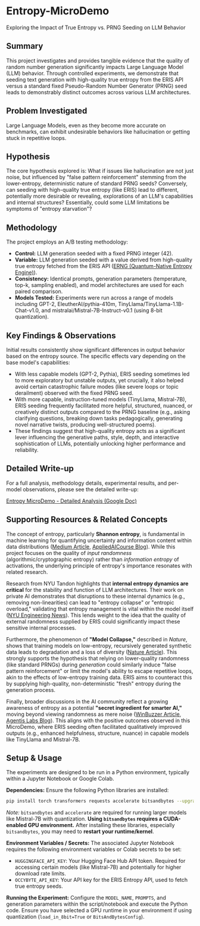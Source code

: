 # Entropy-MicroDemo

Exploring the Impact of True Entropy vs. PRNG Seeding on LLM Behavior

## Summary

This project investigates and provides tangible evidence that the quality of random number generation significantly impacts Large Language Model (LLM) behavior. Through controlled experiments, we demonstrate that seeding text generation with high-quality true entropy from the ERIS API versus a standard fixed Pseudo-Random Number Generator (PRNG) seed leads to demonstrably distinct outcomes across various LLM architectures.

## Problem Investigated

Large Language Models, even as they become more accurate on benchmarks, can exhibit undesirable behaviors like hallucination or getting stuck in repetitive loops.

## Hypothesis

The core hypothesis explored is: What if issues like hallucination are not just noise, but influenced by "false pattern reinforcement" stemming from the lower-entropy, deterministic nature of standard PRNG seeds? Conversely, can seeding with high-quality true entropy (like ERIS) lead to different, potentially more desirable or revealing, explorations of an LLM's capabilities and internal structures? Essentially, could some LLM limitations be symptoms of "entropy starvation"?

## Methodology

The project employs an A/B testing methodology:
*   **Control:** LLM generation seeded with a fixed PRNG integer (42).
*   **Variable:** LLM generation seeded with a value derived from high-quality true entropy fetched from the ERIS API ([ERNG (Quantum-Native Entropy Engine)](https://entropy.occybyte.com/)).
*   **Consistency:** Identical prompts, generation parameters (temperature, top-k, sampling enabled), and model architectures are used for each paired comparison.
*   **Models Tested:** Experiments were run across a range of models including GPT-2, EleutherAI/pythia-410m, TinyLlama/TinyLlama-1.1B-Chat-v1.0, and mistralai/Mistral-7B-Instruct-v0.1 (using 8-bit quantization).

## Key Findings & Observations

Initial results consistently show significant differences in output behavior based on the entropy source. The specific effects vary depending on the base model's capabilities:
*   With less capable models (GPT-2, Pythia), ERIS seeding sometimes led to more exploratory but unstable outputs, yet crucially, it also helped avoid certain catastrophic failure modes (like severe loops or topic derailment) observed with the fixed PRNG seed.
*   With more capable, instruction-tuned models (TinyLlama, Mistral-7B), ERIS seeding frequently facilitated more helpful, structured, nuanced, or creatively distinct outputs compared to the PRNG baseline (e.g., asking clarifying questions, breaking down tasks pedagogically, generating novel narrative twists, producing well-structured poems).
*   These findings suggest that high-quality entropy acts as a significant lever influencing the generative paths, style, depth, and interactive sophistication of LLMs, potentially unlocking higher performance and reliability.

## Detailed Write-up

For a full analysis, methodology details, experimental results, and per-model observations, please see the detailed write-up:

[Entropy MicroDemo - Detailed Analysis (Google Doc)](https://docs.google.com/document/d/e/2PACX-1vSpqNhn3tLQUsphCYYixYbFkQUqTThHUdHyS2n2_-32vNEy4QM2CwanaOpOiGVRFMX2gIH9dflMHJ4O/pub)

## Supporting Resources & Related Concepts

The concept of entropy, particularly **Shannon entropy**, is fundamental in machine learning for quantifying uncertainty and information content within data distributions ([Medium Article](https://medium.com/swlh/shannon-entropy-in-the-context-of-machine-learning-and-ai-24aee2709e32), [AppliedAICourse Blog](https://www.appliedaicourse.com/blog/entropy-in-machine-learning/)). While this project focuses on the quality of *input randomness* (algorithmic/cryptographic entropy) rather than *information entropy* of activations, the underlying principle of entropy's importance resonates with related research.

Research from NYU Tandon highlights that **internal entropy dynamics are critical** for the stability and function of LLM architectures. Their work on private AI demonstrates that disruptions to these internal dynamics (e.g., removing non-linearities) can lead to "entropy collapse" or "entropic overload," validating that entropy management is vital within the model itself ([NYU Engineering News](https://engineering.nyu.edu/news/cracking-code-private-ai-role-entropy-secure-language-models)). This lends weight to the idea that the quality of external randomness supplied by ERIS could significantly impact these sensitive internal processes.

Furthermore, the phenomenon of **"Model Collapse,"** described in *Nature*, shows that training models on low-entropy, recursively generated synthetic data leads to degradation and a loss of diversity ([Nature Article](https://www.nature.com/articles/s41586-024-07566-y)). This strongly supports the hypothesis that relying on lower-quality randomness (like standard PRNGs) during *generation* could similarly induce "false pattern reinforcement" or limit the model's ability to escape repetitive loops, akin to the effects of low-entropy training data. ERIS aims to counteract this by supplying high-quality, non-deterministic "fresh" entropy during the generation process.

Finally, broader discussions in the AI community reflect a growing awareness of entropy as a potential **"secret ingredient for smarter AI,"** moving beyond viewing randomness as mere noise ([WinBuzzer Article](https://winbuzzer.com/2024/12/15/why-entropy-is-the-secret-ingredient-for-smarter-ai-xcxwbn/), [Agentis Labs Blog](https://www.agentislabs.ai/blog/entropy)). This aligns with the positive outcomes observed in this MicroDemo, where ERIS seeding often facilitated qualitatively improved outputs (e.g., enhanced helpfulness, structure, nuance) in capable models like TinyLlama and Mistral-7B.

## Setup & Usage

The experiments are designed to be run in a Python environment, typically within a Jupyter Notebook or Google Colab.

**Dependencies:**
Ensure the following Python libraries are installed:
```bash
pip install torch transformers requests accelerate bitsandbytes --upgrade
```
*Note:* `bitsandbytes` and `accelerate` are required for running larger models like Mistral-7B with quantization. **Using `bitsandbytes` requires a CUDA-enabled GPU environment.** After installing these libraries, especially `bitsandbytes`, you may need to **restart your runtime/kernel**.

**Environment Variables / Secrets:**
The associated Jupyter Notebook requires the following environment variables or Colab secrets to be set:

*   `HUGGINGFACE_API_KEY`: Your Hugging Face Hub API token. Required for accessing certain models (like Mistral-7B) and potentially for higher download rate limits.
*   `OCCYBYTE_API_KEY`: Your API key for the ERIS Entropy API, used to fetch true entropy seeds.

**Running the Experiment:**
Configure the `MODEL_NAME`, `PROMPTS`, and generation parameters within the script/notebook and execute the Python code. Ensure you have selected a GPU runtime in your environment if using quantization (`load_in_8bit=True` or `BitsAndBytesConfig`).
